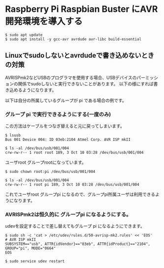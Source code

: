 # Raspberry Pi Raspbian Buster にAVR開発環境を導入する

	$ sudo apt update
	$ sudo apt install -y gcc-avr avrdude avr-libc build-essential

## Linuxでsudoしないとavrdudeで書き込めないときの対策

AVRISPmk2などUSBのプログラマを使用する場合、USBデバイスのパーミッションの関係でsudoしないと実行できないことがあります。 以下の様にすれば書き込めるようになります。

以下は自分の所属しているグループが pi である場合の例です。

### グループ pi で実行できるようにする(一度のみ)

この方法はケーブルをつなぎ替えると元に戻ってしまいます。

	$ lsusb
	Bus 001 Device 004: ID 03eb:2104 Atmel Corp. AVR ISP mkII

	$ ls -al /dev/bus/usb/001/004
	crw-rw-r-- 1 root root 189, 3 Oct 10 03:28 /dev/bus/usb/001/004

ユーザroot グループrootになっています。

	$ sudo chown root:pi /dev/bus/usb/001/004

	$ ls -al /dev/bus/usb/001/004
	crw-rw-r-- 1 root pi 189, 3 Oct 10 03:28 /dev/bus/usb/001/004

これでユーザroot グループpi になるので、グループpi所属ユーザは利用できるようになります。

### AVRISPmk2は恒久的に グループpi になるようにする。

udevを設定することで差し替えてもグループ pi になるようにできます。

	$ sudo sh -c 'cat > /etc/udev/rules.d/50-avrisp-mk2.rules' << 'EOS'
	# AVR ISP mkII
	SUBSYSTEM=="usb", ATTR{idVendor}=="03eb", ATTR{idProduct}=="2104", GROUP="pi", MODE="0664"
	EOS

	$ sudo service udev restart


